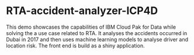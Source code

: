 # RTA-accident-analyzer-ICP4D
This demo showcases the capabilities of IBM Cloud Pak for Data while solving the a use case related to RTA. It analyses the accidents occurred in Dubai in 2017 and then uses machine learning models to analyse driver and location risk. The front end is build as a shiny application. 
